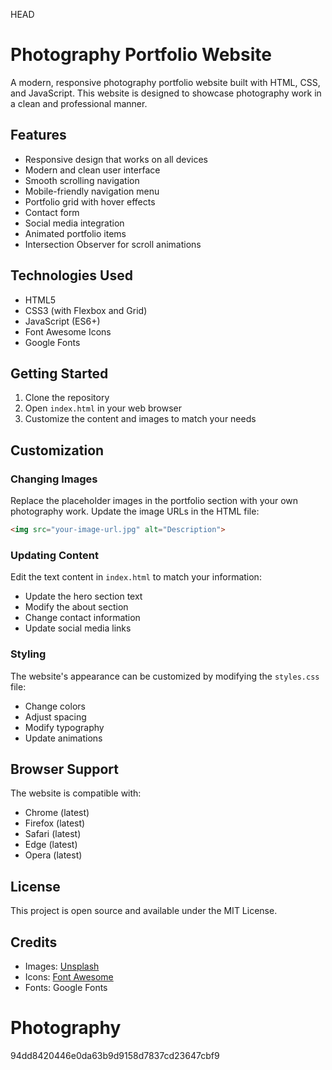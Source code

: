 HEAD
# Photography Portfolio Website

A modern, responsive photography portfolio website built with HTML, CSS, and JavaScript. This website is designed to showcase photography work in a clean and professional manner.

## Features

- Responsive design that works on all devices
- Modern and clean user interface
- Smooth scrolling navigation
- Mobile-friendly navigation menu
- Portfolio grid with hover effects
- Contact form
- Social media integration
- Animated portfolio items
- Intersection Observer for scroll animations

## Technologies Used

- HTML5
- CSS3 (with Flexbox and Grid)
- JavaScript (ES6+)
- Font Awesome Icons
- Google Fonts

## Getting Started

1. Clone the repository
2. Open `index.html` in your web browser
3. Customize the content and images to match your needs

## Customization

### Changing Images
Replace the placeholder images in the portfolio section with your own photography work. Update the image URLs in the HTML file:

```html
<img src="your-image-url.jpg" alt="Description">
```

### Updating Content
Edit the text content in `index.html` to match your information:
- Update the hero section text
- Modify the about section
- Change contact information
- Update social media links

### Styling
The website's appearance can be customized by modifying the `styles.css` file:
- Change colors
- Adjust spacing
- Modify typography
- Update animations

## Browser Support

The website is compatible with:
- Chrome (latest)
- Firefox (latest)
- Safari (latest)
- Edge (latest)
- Opera (latest)

## License

This project is open source and available under the MIT License.

## Credits

- Images: [Unsplash](https://unsplash.com)
- Icons: [Font Awesome](https://fontawesome.com)
- Fonts: Google Fonts 
# Photography
 94dd8420446e0da63b9d9158d7837cd23647cbf9
